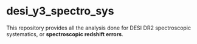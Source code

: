 # desi_y3_spectro_sys

This repository provides all the analysis done for DESI DR2 spectroscopic systematics, or **spectroscopic redshift errors**.  
